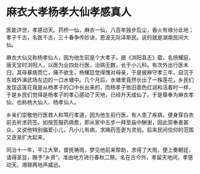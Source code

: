 # 麻衣大孝杨孝大仙孝感真人

医能济世，孝感动天。药桥一仙，麻衣一仙，八百年独步后尘，香火有缘分此地；孝子千古，名医千古，三十春争传妙诀，恩波无际泽斯民。说的就是湖南民间大仙。

麻衣大仙又称杨孝仙人，因为他生前是个大孝子。据《浏阳县志》载，名扬耀庭，唐天宝时浏阳人，以医为业四处行医，治病无数，长于小儿科。有次外出行医未归，其母暴病而亡，痛不欲生，杨耀廷觉得愧对母亲，于是披麻守孝三年，自沉于东城外演武场左边的一口水塘中。几个月后，水塘里竟然长出了一株莲花，乡民们发现这莲花竟是从杨孝子的口中长出来的，而杨孝子依旧面色红润和活着时一样，于是乡民们觉得是杨孝子的孝心感动了天地，已经升天成仙了。于是尊奉为麻衣孝仙，也称杨大仙人、杨孝仙人。

乡亲们崇敬他行医救人和笃行孝道，因为他生前行医，有人患了疾病，便身穿白衣前去祈求药签。如按签服药病愈，即从家中五步一拜至庙中酬谢，因此崇奉者甚众。又说他特别偏爱小儿，凡小儿有病，求赐药签更为灵验。后来民间信仰的范围又逐渐扩大起来。

同治十一年，平江大旱，督抚祷雨，梦见他前来帮助，求得了大雨，便上奏朝廷，请得圣旨，赐予“乡贤”，准由地方进行春秋二祭。名在古今外，孝留天地间，孝感动天。湘赣两地声威远。
